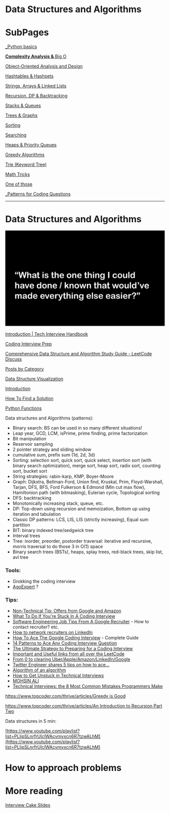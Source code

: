 # Data Structures and Algorithms

# SubPages

[_Python basics](Data%20Structures%20and%20Algorithms%2016913c6fbd244de481b6b1705cbfa6be/_Python%20basics%20991f9d98be1d40c6b9c50b859df13aba.md)

[**Complexity Analysis &** Big O](Data%20Structures%20and%20Algorithms%2016913c6fbd244de481b6b1705cbfa6be/Complexity%20Analysis%20&%20Big%20O%20ded85f7996b548c7953055302969348c.md)

[Object-Oriented Analysis and Design](Data%20Structures%20and%20Algorithms%2016913c6fbd244de481b6b1705cbfa6be/Object-Oriented%20Analysis%20and%20Design%201a01887a9271475da7b3cd3f4efc9e0d.md)

[Hashtables & Hashsets](Data%20Structures%20and%20Algorithms%2016913c6fbd244de481b6b1705cbfa6be/Hashtables%20&%20Hashsets%20220d9f0e409044c58ec6c2b0e7fe0ab5.md)

[Strings, Arrays & Linked Lists](Data%20Structures%20and%20Algorithms%2016913c6fbd244de481b6b1705cbfa6be/Strings,%20Arrays%20&%20Linked%20Lists%2081ca9e0553a0494cb8bb74c5c85b89c8.md)

[Recursion, DP & Backtracking](Data%20Structures%20and%20Algorithms%2016913c6fbd244de481b6b1705cbfa6be/Recursion,%20DP%20&%20Backtracking%20525dddcdd0874ed98372518724fc8753.md)

[Stacks & Queues](Data%20Structures%20and%20Algorithms%2016913c6fbd244de481b6b1705cbfa6be/Stacks%20&%20Queues%20c7d2cad790be4a61bac42c8718e031fd.md)

[Trees & Graphs](Data%20Structures%20and%20Algorithms%2016913c6fbd244de481b6b1705cbfa6be/Trees%20&%20Graphs%20edc3401e06c044f29a2d714d20ffe185.md)

[Sorting](Data%20Structures%20and%20Algorithms%2016913c6fbd244de481b6b1705cbfa6be/Sorting%20c597de5051f1415793ddcf72086aa93d.md)

[Searching](Data%20Structures%20and%20Algorithms%2016913c6fbd244de481b6b1705cbfa6be/Searching%20733ff84c808c4c9cb5c40787b2df7b98.md)

[Heaps & Priority Queues](Data%20Structures%20and%20Algorithms%2016913c6fbd244de481b6b1705cbfa6be/Heaps%20&%20Priority%20Queues%20bb4a8de1dbe54089854d8d03c833126c.md)

[Greedy Algorithms](Data%20Structures%20and%20Algorithms%2016913c6fbd244de481b6b1705cbfa6be/Greedy%20Algorithms%20b9b0a6dd66c94e7db2cbbd9f2d6b50af.md)

[Trie (Keyword Tree)](Data%20Structures%20and%20Algorithms%2016913c6fbd244de481b6b1705cbfa6be/Trie%20(Keyword%20Tree)%20995fecf3f7ca418b88b528597f88fbfa.md)

[Math Tricks](Data%20Structures%20and%20Algorithms%2016913c6fbd244de481b6b1705cbfa6be/Math%20Tricks%208c99fd21a1d343f7bee1eaf0467ea362.md)

[One of those](Data%20Structures%20and%20Algorithms%2016913c6fbd244de481b6b1705cbfa6be/One%20of%20those%205919e7e3ca2645f692d371354177d774.md)

[_Patterns for Coding Questions](Data%20Structures%20and%20Algorithms%2016913c6fbd244de481b6b1705cbfa6be/_Patterns%20for%20Coding%20Questions%20e3f5361611c147ebb2fb3eff37a743fd.md)

---

# Data Structures and Algorithms

![Data%20Structures%20and%20Algorithms%2016913c6fbd244de481b6b1705cbfa6be/Screenshot_2021-07-21_at_14.30.56.png](Data%20Structures%20and%20Algorithms%2016913c6fbd244de481b6b1705cbfa6be/Screenshot_2021-07-21_at_14.30.56.png)

[Introduction | Tech Interview Handbook](https://techinterviewhandbook.org/algorithms/algorithms-introduction/)

[Coding Interview Prep](https://lei-d.gitbook.io/leetcode/)

[Comprehensive Data Structure and Algorithm Study Guide - LeetCode Discuss](https://leetcode.com/discuss/general-discussion/494279/comprehensive-data-structure-and-algorithm-study-guide)

[Posts by Category](https://emre.me/categories/#coding-patterns)

[Data Structure Visualization](https://www.cs.usfca.edu/~galles/visualization/Algorithms.html)

[Introduction](https://labuladong.gitbook.io/algo-en/)

[How To Find a Solution](https://www.topcoder.com/thrive/articles/How%20To%20Find%20a%20Solution)

[Python Functions](https://www.programiz.com/python-programming/function)

Data structures and Algorithms (patterns):

- Binary search: BS can be used in so many different situations!
- Leap year, GCD, LCM, isPrime, prime finding, prime factorization
- Bit manipulation
- Reservoir sampling
- 2 pointer strategy and sliding window
- cumulative sum, prefix sum (1d, 2d, 3d)
- Sorting: selection sort, quick sort, quick select, insertion sort (with binary search optimization), merge sort, heap sort, radix sort, counting sort, bucket sort
- String strategies: rabin-karp, KMP, Boyer-Moore
- Graph: Dijkstra, Bellman-Ford, Union find, Kruskal, Prim, Floyd-Warshall, Tarjan, DFS, BFS, Ford Fulkerson & Edmond (Min cut max flow), Hamiltonion path (with bitmasking), Eulerian cycle, Topological sorting
- DFS: backtracking
- Monotonically increasing stack, queue, etc.
- DP: Top-down using recursion and memoization, Bottom up using iteration and tabulation
- Classic DP patterns: LCS, LIS, LIS (strictly increasing), Equal sum partition
- BIT: binary indexed tree/sedgwick tree
- Interval trees
- Tree: inorder, preorder, postorder traversal: iterative and recursive, morris traversal to do those 3 in O(1) space
- Binary search trees (BSTs), heaps, splay trees, red-black trees, skip list, avl tree

### Tools:

- Grokking the coding interview
- [AgoExpert](https://youtu.be/3OmEx-JRI74) ?

### Tips:

- [Non-Technical Tip: Offers from Google and Amazon](https://leetcode.com/discuss/general-discussion/897688/lay-up-questions-non-technical-tip)
- [What To Do If You're Stuck In A Coding Interview](https://youtu.be/WLBcmyNaeKc)
- [Software Engineering Job Tips From A Google Recruiter](https://youtu.be/Yfs4kCG-nNA) - How to contact recruiter? etc.
- [How to network recruiters on LinkedIn](https://www.recruitinginyogapants.com/2019/09/how-to-network-with-recruiters-on.html)
- [How To Ace The Google Coding Interview](https://youtu.be/-QxUp8MwbWw) - Complete Guide
- [14 Patterns to Ace Any Coding Interview Question](https://hackernoon.com/14-patterns-to-ace-any-coding-interview-question-c5bb3357f6ed)
- [The Ultimate Strategy to Preparing for a Coding Interview](https://medium.com/better-programming/the-ultimate-strategy-to-preparing-for-the-coding-interview-ee9f7eb439f3)
- [Important and Useful links from all over the LeetCode](https://leetcode.com/discuss/general-discussion/665604/important-and-useful-links-from-all-over-the-leetcode)
- [From 0 to clearing Uber/Apple/Amazon/LinkedIn/Google](https://leetcode.com/discuss/career/216554/from-0-to-clearing-uberappleamazonlinkedingoogle)
- [Twitter Engineer shares 5 tips on how to ace...](https://thenextweb.com/syndication/2020/11/03/twitter-engineer-shares-5-tips-on-how-to-ace-coding-interviews/)
- [Algorithm of an algorithm](https://medium.com/outco/the-algorithm-of-an-algorithm-28043fe47b51)
- [How to Get Unstuck in Technical Interviews](https://blog.pramp.com/how-to-get-unstuck-in-technical-interviews-93d4632ef996)
- [MOHSIN ALI](http://www.mohsinali.net/)
- [Technical Interviews: the 8 Most Common Mistakes Programmers Make](https://blog.pramp.com/top-8-mistakes-in-technical-interviews-according-to-data-27d2572bda1f)

[https://www.topcoder.com/thrive/articles/Greedy is Good](https://www.topcoder.com/thrive/articles/Greedy%20is%20Good)

[https://www.topcoder.com/thrive/articles/An Introduction to Recursion Part Two](https://www.topcoder.com/thrive/articles/An%20Introduction%20to%20Recursion%20Part%20Two)

Data structures in 5 min: 

[https://www.youtube.com/playlist?list=PLlipSLnrfrUlclWAcvmyxcn6R7tzwALhM](https://www.youtube.com/playlist?list=PLlipSLnrfrUlclWAcvmyxcn6R7tzwALhM)

# How to approach problems

# More reading

[Interview Cake Slides](https://docs.google.com/presentation/d/1UznxAiUTh9uUPG8bLL1_q1LNPuRChrpOd3IwzFmUA1Y/edit?usp=drivesdk)